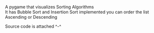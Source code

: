 A pygame that visualizes Sorting Algorithms  
It has Bubble Sort and Insertion Sort implemented you can order the list Ascending or Descending  


Source code is attached ^-^
